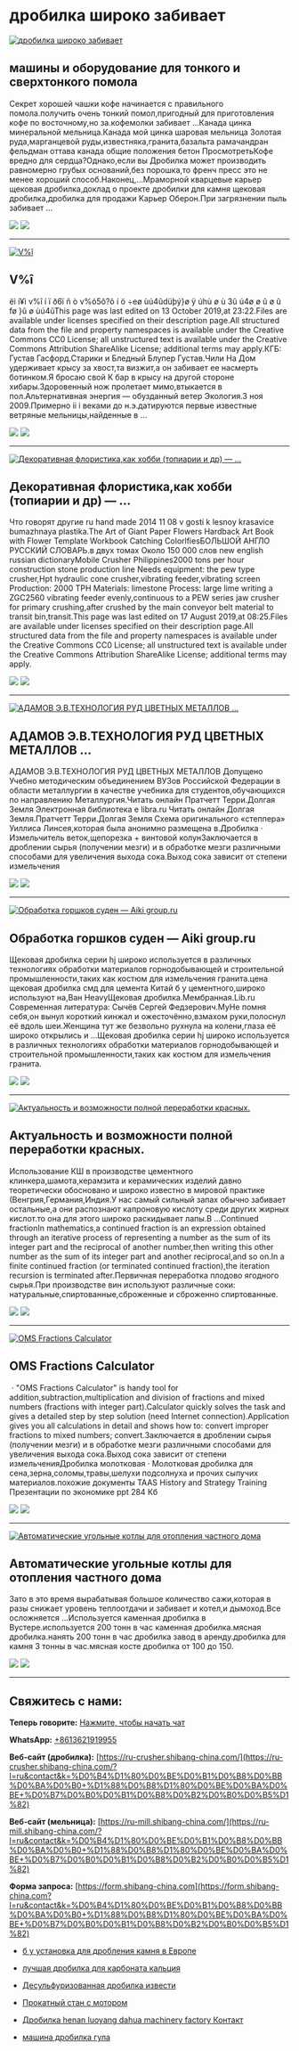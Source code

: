 # дробилка широко забивает

<a href="https://swt.shibang-china.com/?l=ru&img&k=%D0%B4%D1%80%D0%BE%D0%B1%D0%B8%D0%BB%D0%BA%D0%B0+%D1%88%D0%B8%D1%80%D0%BE%D0%BA%D0%BE+%D0%B7%D0%B0%D0%B1%D0%B8%D0%B2%D0%B0%D0%B5%D1%82" target="_blank">![дробилка широко забивает](http://static.shibang-china.com/all-800x300/471.jpg)</a>

## машины и оборудование для тонкого и сверхтонкого помола
Секрет хорошей чашки кофе начинается с правильного помола.получить очень тонкий помол,пригодный для приготовления кофе по восточному,но за.кофемолки забивает …Канада цинка минеральной мельница.Канада мой цинка шаровая мельница Золотая руда,марганцевой руды,известняка,гранита,базальта рамачандран фельдман оттава канада общие положения бетон ПросмотретьКофе вредно для сердца?Однако,если вы Дробилка может производить равномерно грубых оснований,без порошка,то френч пресс это не менее хороший способ.Наконец,…Мраморной  кварцевые карьер щековая дробилка,доклад о проекте дробилки для камня щековая дробилка,дробилка для продажи Карьер Оберон.При загрязнении пыль забивает …


<a href="https://whatsapp.shibangsoft.com/WhatsApp.php" target="_blank" title="WhatsApp">![](http://static.shibang-china.com/icon/whatsapp.png)</a> <a href="https://swt.shibang-china.com/?l=ru&icon&k=%D0%B4%D1%80%D0%BE%D0%B1%D0%B8%D0%BB%D0%BA%D0%B0+%D1%88%D0%B8%D1%80%D0%BE%D0%BA%D0%BE+%D0%B7%D0%B0%D0%B1%D0%B8%D0%B2%D0%B0%D0%B5%D1%82" target="_blank">![](http://static.shibang-china.com/icon/chat-ru.png)</a>

---

<a href="https://swt.shibang-china.com/?l=ru&img&k=%D0%B4%D1%80%D0%BE%D0%B1%D0%B8%D0%BB%D0%BA%D0%B0+%D1%88%D0%B8%D1%80%D0%BE%D0%BA%D0%BE+%D0%B7%D0%B0%D0%B1%D0%B8%D0%B2%D0%B0%D0%B5%D1%82" target="_blank">![V%&#238;](http://static.shibang-china.com/all-800x300/1162.jpg)</a>

## V%&#238;
&#235;&#236; &#237;&#165;&#236; v%&#238; &#237; &#239; &#240;6&#239; &#241; &#242; v%&#243;5&#244;?&#245; &#237; &#246; &#247;e&#248; &#249;&#250;4&#251;d&#252;&#254;&#253;}&#248; &#255; &#250;h&#249; &#248; &#249; 3&#251; &#250;4&#248; &#248; &#251; &#248; &#251; f&#248; }&#251; &#248; &#249;&#250;4&#251;This page was last edited on 13 October 2019,at 23:22.Files are available under licenses specified on their description page.All structured data from the file and property namespaces is available under the Creative Commons CC0 License; all unstructured text is available under the Creative Commons Attribution ShareAlike License; additional terms may apply.КГБ: Густав Гасфорд.Старики и Бледный Блупер Густав.Чили На Дом удерживает крысу за хвост,та визжит,а он забивает ее насмерть ботинком.Я бросаю свой К бар в крысу на другой стороне хибары.Здоровенный нож пролетает мимо,втыкается в пол.Альтернативная энергия — обузданный ветер Экология.3 ноя 2009.Примерно ii i веками до н.э.датируются первые известные ветряные мельницы,найденные в …


<a href="https://whatsapp.shibangsoft.com/WhatsApp.php" target="_blank" title="WhatsApp">![](http://static.shibang-china.com/icon/whatsapp.png)</a> <a href="https://swt.shibang-china.com/?l=ru&icon&k=%D0%B4%D1%80%D0%BE%D0%B1%D0%B8%D0%BB%D0%BA%D0%B0+%D1%88%D0%B8%D1%80%D0%BE%D0%BA%D0%BE+%D0%B7%D0%B0%D0%B1%D0%B8%D0%B2%D0%B0%D0%B5%D1%82" target="_blank">![](http://static.shibang-china.com/icon/chat-ru.png)</a>

---

<a href="https://swt.shibang-china.com/?l=ru&img&k=%D0%B4%D1%80%D0%BE%D0%B1%D0%B8%D0%BB%D0%BA%D0%B0+%D1%88%D0%B8%D1%80%D0%BE%D0%BA%D0%BE+%D0%B7%D0%B0%D0%B1%D0%B8%D0%B2%D0%B0%D0%B5%D1%82" target="_blank">![Декоративная флористика,как хобби (топиарии и др) — …](http://static.shibang-china.com/all-800x300/258.jpg)</a>

## Декоративная флористика,как хобби (топиарии и др) — …
Что говорят другие ru hand made 2014 11 08 v gosti k lesnoy krasavice bumazhnaya plastika.The Art of Giant Paper Flowers Hardback Art Book with Flower Template Workbook Catching ColorlfiesБОЛЬШОЙ АНГЛО РУССКИЙ СЛОВАРЬ.в двух томах Около 150 000 слов new english russian dictionaryMobile Crusher Philippines2000 tons per hour construction stone production line Needs equipment: the pew type crusher,Hpt hydraulic cone crusher,vibrating feeder,vibrating screen Production: 2000 TPH Materials: limestone Process: large lime writing a ZGC2560 vibrating feeder evenly,continuous to a PEW series jaw crusher for primary crushing,after crushed by the main conveyor belt material to transit bin,transit.This page was last edited on 17 August 2019,at 08:25.Files are available under licenses specified on their description page.All structured data from the file and property namespaces is available under the Creative Commons CC0 License; all unstructured text is available under the Creative Commons Attribution ShareAlike License; additional terms may apply.


<a href="https://whatsapp.shibangsoft.com/WhatsApp.php" target="_blank" title="WhatsApp">![](http://static.shibang-china.com/icon/whatsapp.png)</a> <a href="https://swt.shibang-china.com/?l=ru&icon&k=%D0%B4%D1%80%D0%BE%D0%B1%D0%B8%D0%BB%D0%BA%D0%B0+%D1%88%D0%B8%D1%80%D0%BE%D0%BA%D0%BE+%D0%B7%D0%B0%D0%B1%D0%B8%D0%B2%D0%B0%D0%B5%D1%82" target="_blank">![](http://static.shibang-china.com/icon/chat-ru.png)</a>

---

<a href="https://swt.shibang-china.com/?l=ru&img&k=%D0%B4%D1%80%D0%BE%D0%B1%D0%B8%D0%BB%D0%BA%D0%B0+%D1%88%D0%B8%D1%80%D0%BE%D0%BA%D0%BE+%D0%B7%D0%B0%D0%B1%D0%B8%D0%B2%D0%B0%D0%B5%D1%82" target="_blank">![АДАМОВ Э.В.ТЕХНОЛОГИЯ РУД ЦВЕТНЫХ МЕТАЛЛОВ …](http://static.shibang-china.com/all-800x300/147.jpg)</a>

## АДАМОВ Э.В.ТЕХНОЛОГИЯ РУД ЦВЕТНЫХ МЕТАЛЛОВ …
АДАМОВ Э.В.ТЕХНОЛОГИЯ РУД ЦВЕТНЫХ МЕТАЛЛОВ Допущено Учебно методическим объединением ВУЗов Российской Федерации в области металлургии в качестве учебника для студентов,обучающихся по направлению Металлургия.Читать онлайн Пратчетт Терри.Долгая Земля Электронная библиотека e libra.ru Читать онлайн Долгая Земля.Пратчетт Терри.Долгая Земля Схема оригинального &#171;степпера&#187; Уиллиса Линсея,которая была анонимно размещена в.Дробилка&nbsp;&#0183;&#32;Измельчитель веток,щепорезка + винтовой колунЗаключается в дроблении сырья (получении мезги) и в обработке мезги различными способами для увеличения выхода сока.Выход сока зависит от степени измельчения


<a href="https://whatsapp.shibangsoft.com/WhatsApp.php" target="_blank" title="WhatsApp">![](http://static.shibang-china.com/icon/whatsapp.png)</a> <a href="https://swt.shibang-china.com/?l=ru&icon&k=%D0%B4%D1%80%D0%BE%D0%B1%D0%B8%D0%BB%D0%BA%D0%B0+%D1%88%D0%B8%D1%80%D0%BE%D0%BA%D0%BE+%D0%B7%D0%B0%D0%B1%D0%B8%D0%B2%D0%B0%D0%B5%D1%82" target="_blank">![](http://static.shibang-china.com/icon/chat-ru.png)</a>

---

<a href="https://swt.shibang-china.com/?l=ru&img&k=%D0%B4%D1%80%D0%BE%D0%B1%D0%B8%D0%BB%D0%BA%D0%B0+%D1%88%D0%B8%D1%80%D0%BE%D0%BA%D0%BE+%D0%B7%D0%B0%D0%B1%D0%B8%D0%B2%D0%B0%D0%B5%D1%82" target="_blank">![Обработка горшков суден — Aiki group.ru](http://static.shibang-china.com/all-800x300/1020.jpg)</a>

## Обработка горшков суден — Aiki group.ru
Щековая дробилка серии hj широко используется в различных технологиях обработки материалов горнодобывающей и строительной промышленности,таких как костюм для измельчения гранита.цена щековая дробилка смд для цемента Китай б у цементного,широко используют на,Ван HeavyЩековая дробилка.Мембранная.Lib.ru Современная литература: Сычёв Сергей Федзерович.МуНе помня себя,он вынул короткий кинжал и ожесточённо,взмахом руки,полоснул её вдоль шеи.Женщина тут же безвольно рухнула на колени,глаза её широко открылись и …Щековая дробилка серии hj широко используется в различных технологиях обработки материалов горнодобывающей и строительной промышленности,таких как костюм для измельчения гранита.


<a href="https://whatsapp.shibangsoft.com/WhatsApp.php" target="_blank" title="WhatsApp">![](http://static.shibang-china.com/icon/whatsapp.png)</a> <a href="https://swt.shibang-china.com/?l=ru&icon&k=%D0%B4%D1%80%D0%BE%D0%B1%D0%B8%D0%BB%D0%BA%D0%B0+%D1%88%D0%B8%D1%80%D0%BE%D0%BA%D0%BE+%D0%B7%D0%B0%D0%B1%D0%B8%D0%B2%D0%B0%D0%B5%D1%82" target="_blank">![](http://static.shibang-china.com/icon/chat-ru.png)</a>

---

<a href="https://swt.shibang-china.com/?l=ru&img&k=%D0%B4%D1%80%D0%BE%D0%B1%D0%B8%D0%BB%D0%BA%D0%B0+%D1%88%D0%B8%D1%80%D0%BE%D0%BA%D0%BE+%D0%B7%D0%B0%D0%B1%D0%B8%D0%B2%D0%B0%D0%B5%D1%82" target="_blank">![Актуальность и возможности полной переработки красных.](http://static.shibang-china.com/all-800x300/791.jpg)</a>

## Актуальность и возможности полной переработки красных.
Использование КШ в производстве цементного клинкера,шамота,керамзита и керамических изделий давно теоретически обосновано и широко известно в мировой практике (Венгрия,Германия,Индия.У нас самый сильный запах обычно забивает остальные,а они распознают капроновую кислоту среди других жирных кислот.то она для этого широко раскидывает лапы.В …Continued fractionIn mathematics,a continued fraction is an expression obtained through an iterative process of representing a number as the sum of its integer part and the reciprocal of another number,then writing this other number as the sum of its integer part and another reciprocal,and so on.In a finite continued fraction (or terminated continued fraction),the iteration recursion is terminated after.Первичная переработка плодово ягодного сырья.При производстве вин используют различные соки: натуральные,спиртованные,сброженные и сброженно спиртованные.


<a href="https://whatsapp.shibangsoft.com/WhatsApp.php" target="_blank" title="WhatsApp">![](http://static.shibang-china.com/icon/whatsapp.png)</a> <a href="https://swt.shibang-china.com/?l=ru&icon&k=%D0%B4%D1%80%D0%BE%D0%B1%D0%B8%D0%BB%D0%BA%D0%B0+%D1%88%D0%B8%D1%80%D0%BE%D0%BA%D0%BE+%D0%B7%D0%B0%D0%B1%D0%B8%D0%B2%D0%B0%D0%B5%D1%82" target="_blank">![](http://static.shibang-china.com/icon/chat-ru.png)</a>

---

<a href="https://swt.shibang-china.com/?l=ru&img&k=%D0%B4%D1%80%D0%BE%D0%B1%D0%B8%D0%BB%D0%BA%D0%B0+%D1%88%D0%B8%D1%80%D0%BE%D0%BA%D0%BE+%D0%B7%D0%B0%D0%B1%D0%B8%D0%B2%D0%B0%D0%B5%D1%82" target="_blank">![OMS Fractions Calculator](http://static.shibang-china.com/all-800x300/1506.jpg)</a>

## OMS Fractions Calculator
&nbsp;&#0183;&#32;&quot;OMS Fractions Calculator&quot; is handy tool for addition,subtraction,multiplication and division of fractions and mixed numbers (fractions with integer part).Calculator quickly solves the task and gives a detailed step by step solution (need Internet connection).Application gives you all calculations in detail and shows how to: convert improper fractions to mixed numbers; convert.Заключается в дроблении сырья (получении мезги) и в обработке мезги различными способами для увеличения выхода сока.Выход сока зависит от степени измельченияДробилка молотковая&nbsp;&#0183;&#32;Молотковая дробилка для сена,зерна,соломы,травы,шелухи подсолнуха и прочих сыпучих материалов.похожие документы TAAS History and Strategy Training Презентации по экономике ppt 284 Кб


<a href="https://whatsapp.shibangsoft.com/WhatsApp.php" target="_blank" title="WhatsApp">![](http://static.shibang-china.com/icon/whatsapp.png)</a> <a href="https://swt.shibang-china.com/?l=ru&icon&k=%D0%B4%D1%80%D0%BE%D0%B1%D0%B8%D0%BB%D0%BA%D0%B0+%D1%88%D0%B8%D1%80%D0%BE%D0%BA%D0%BE+%D0%B7%D0%B0%D0%B1%D0%B8%D0%B2%D0%B0%D0%B5%D1%82" target="_blank">![](http://static.shibang-china.com/icon/chat-ru.png)</a>

---

<a href="https://swt.shibang-china.com/?l=ru&img&k=%D0%B4%D1%80%D0%BE%D0%B1%D0%B8%D0%BB%D0%BA%D0%B0+%D1%88%D0%B8%D1%80%D0%BE%D0%BA%D0%BE+%D0%B7%D0%B0%D0%B1%D0%B8%D0%B2%D0%B0%D0%B5%D1%82" target="_blank">![Автоматические угольные котлы для отопления частного дома](http://static.shibang-china.com/all-800x300/1011.jpg)</a>

## Автоматические угольные котлы для отопления частного дома
Зато в это время вырабатывая большое количество сажи,которая в разы снижает уровень теплоотдачи и забивает и котел,и дымоход.Все осложняется …Используется каменная дробилка в Вустере.используется 200 тонн в час каменная дробилка.мясная дробилка.нанять 200 тонн в час дробилка завод в аренду.дробилка для камня 3 тонны в час.мясная косте дробилка от 100 до 150.

<a href="https://whatsapp.shibangsoft.com/WhatsApp.php" target="_blank" title="WhatsApp">![](http://static.shibang-china.com/icon/whatsapp.png)</a> <a href="https://swt.shibang-china.com/?l=ru&icon&k=%D0%B4%D1%80%D0%BE%D0%B1%D0%B8%D0%BB%D0%BA%D0%B0+%D1%88%D0%B8%D1%80%D0%BE%D0%BA%D0%BE+%D0%B7%D0%B0%D0%B1%D0%B8%D0%B2%D0%B0%D0%B5%D1%82" target="_blank">![](http://static.shibang-china.com/icon/chat-ru.png)</a>

---
## Свяжитесь с нами:

**Теперь говорите:** [Нажмите, чтобы начать чат](https://swt.shibang-china.com?l=ru&contact&k=%D0%B4%D1%80%D0%BE%D0%B1%D0%B8%D0%BB%D0%BA%D0%B0+%D1%88%D0%B8%D1%80%D0%BE%D0%BA%D0%BE+%D0%B7%D0%B0%D0%B1%D0%B8%D0%B2%D0%B0%D0%B5%D1%82)

**WhatsApp:**  [+8613621919955](https://whatsapp.shibangsoft.com/WhatsApp.php)

**Веб-сайт (дробилка):** [https://ru-crusher.shibang-china.com/](https://ru-crusher.shibang-china.com/?l=ru&contact&k=%D0%B4%D1%80%D0%BE%D0%B1%D0%B8%D0%BB%D0%BA%D0%B0+%D1%88%D0%B8%D1%80%D0%BE%D0%BA%D0%BE+%D0%B7%D0%B0%D0%B1%D0%B8%D0%B2%D0%B0%D0%B5%D1%82)

**Веб-сайт (мельница):** [https://ru-mill.shibang-china.com/](https://ru-mill.shibang-china.com/?l=ru&contact&k=%D0%B4%D1%80%D0%BE%D0%B1%D0%B8%D0%BB%D0%BA%D0%B0+%D1%88%D0%B8%D1%80%D0%BE%D0%BA%D0%BE+%D0%B7%D0%B0%D0%B1%D0%B8%D0%B2%D0%B0%D0%B5%D1%82)

**Форма запроса:** [https://form.shibang-china.com](https://form.shibang-china.com?l=ru&contact&k=%D0%B4%D1%80%D0%BE%D0%B1%D0%B8%D0%BB%D0%BA%D0%B0+%D1%88%D0%B8%D1%80%D0%BE%D0%BA%D0%BE+%D0%B7%D0%B0%D0%B1%D0%B8%D0%B2%D0%B0%D0%B5%D1%82)

* [б  у установка для дробления камня в Европе](../121/%D0%B1%20%20%D1%83%20%D1%83%D1%81%D1%82%D0%B0%D0%BD%D0%BE%D0%B2%D0%BA%D0%B0%20%D0%B4%D0%BB%D1%8F%20%D0%B4%D1%80%D0%BE%D0%B1%D0%BB%D0%B5%D0%BD%D0%B8%D1%8F%20%D0%BA%D0%B0%D0%BC%D0%BD%D1%8F%20%D0%B2%20%D0%95%D0%B2%D1%80%D0%BE%D0%BF%D0%B5.md)

* [лучшая дробилка для карбоната кальция](../121/%D0%BB%D1%83%D1%87%D1%88%D0%B0%D1%8F%20%D0%B4%D1%80%D0%BE%D0%B1%D0%B8%D0%BB%D0%BA%D0%B0%20%D0%B4%D0%BB%D1%8F%20%D0%BA%D0%B0%D1%80%D0%B1%D0%BE%D0%BD%D0%B0%D1%82%D0%B0%20%D0%BA%D0%B0%D0%BB%D1%8C%D1%86%D0%B8%D1%8F.md)

* [Десульфуризованная дробилка извести](../121/%D0%94%D0%B5%D1%81%D1%83%D0%BB%D1%8C%D1%84%D1%83%D1%80%D0%B8%D0%B7%D0%BE%D0%B2%D0%B0%D0%BD%D0%BD%D0%B0%D1%8F%20%D0%B4%D1%80%D0%BE%D0%B1%D0%B8%D0%BB%D0%BA%D0%B0%20%D0%B8%D0%B7%D0%B2%D0%B5%D1%81%D1%82%D0%B8.md)

* [Прокатный стан с мотором](../122/%D0%9F%D1%80%D0%BE%D0%BA%D0%B0%D1%82%D0%BD%D1%8B%D0%B9%20%D1%81%D1%82%D0%B0%D0%BD%20%D1%81%20%D0%BC%D0%BE%D1%82%D0%BE%D1%80%D0%BE%D0%BC.md)

* [Дробилка henan luoyang dahua machinery factory Контакт](../124/%D0%94%D1%80%D0%BE%D0%B1%D0%B8%D0%BB%D0%BA%D0%B0%20henan%20luoyang%20dahua%20machinery%20factory%20%D0%9A%D0%BE%D0%BD%D1%82%D0%B0%D0%BA%D1%82.md)

* [машина дробилка гула](../123/%D0%BC%D0%B0%D1%88%D0%B8%D0%BD%D0%B0%20%D0%B4%D1%80%D0%BE%D0%B1%D0%B8%D0%BB%D0%BA%D0%B0%20%D0%B3%D1%83%D0%BB%D0%B0.md)